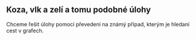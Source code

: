 ## Koza, vlk a zelí a tomu podobné úlohy
Chceme řešit úlohy pomocí převedení na známý případ, kterým je hledaní cest v grafech.
